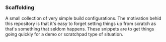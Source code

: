 ### Scaffolding

A small collection of very simple build configurations. The motivation behid this repository is that it's easy to forget setting things up from scratch as that's something that seldom happens. These snippets are to get things going quickly for a demo or scratchpad type of situation.
